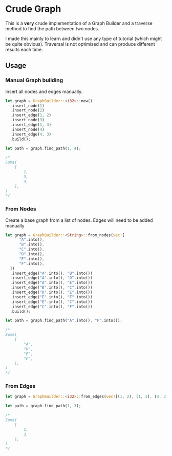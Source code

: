 # Crude Graph

This is a **very** crude implementation of a Graph Builder and a traverse method to find the path between two nodes.

I made this mainly to learn and didn't use any type of tutorial (which might be quite obvious). Traversal is not optimised and can produce different results each time.

## Usage

### Manual Graph building

Insert all nodes and edges manually.

```rust
let graph = GraphBuilder::<i32>::new()
  .insert_node(1)
  .insert_node(2)
  .insert_edge(1, 2)
  .insert_node(3)
  .insert_edge(1, 3)
  .insert_node(4)
  .insert_edge(4, 3)
  .build();

let path = graph.find_path(1, 4);

/*
Some(
    [
        1,
        3,
        4,
    ],
)
*/
```

### From Nodes

Create a base graph from a list of nodes. Edges will need to be added manually

```rust
let graph = GraphBuilder::<String>::from_nodes(vec![
      "A".into(),
      "B".into(),
      "C".into(),
      "D".into(),
      "E".into(),
      "F".into(),
  ])
  .insert_edge("A".into(), "B".into())
  .insert_edge("A".into(), "D".into())
  .insert_edge("A".into(), "E".into())
  .insert_edge("B".into(), "C".into())
  .insert_edge("D".into(), "E".into())
  .insert_edge("E".into(), "F".into())
  .insert_edge("E".into(), "C".into())
  .insert_edge("C".into(), "F".into())
  .build();

let path = graph.find_path("A".into(), "F".into());

/*
Some(
    [
        "A",
        "D",
        "E",
        "F",
    ],
)
*/
```

### From Edges

```rust
let graph = GraphBuilder::<i32>::from_edges(vec![(1, 2), (1, 3), (4, 3)]).build();

let path = graph.find_path(1, 3);

/*
Some(
    [
        1,
        3,
    ],
)
*/
```